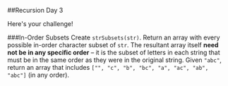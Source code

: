 ##Recursion Day 3

Here's your challenge!

###In-Order Subsets
Create `strSubsets(str)`. Return an array with every possible in-order character subset of `str`. The resultant array itself **need not be in any specific order** – it is the subset of letters in each string that must be in the same order as they were in the original string. Given `"abc"`, return an array that includes `["", "c", "b", "bc", "a", "ac", "ab", "abc"]` (in any order).
